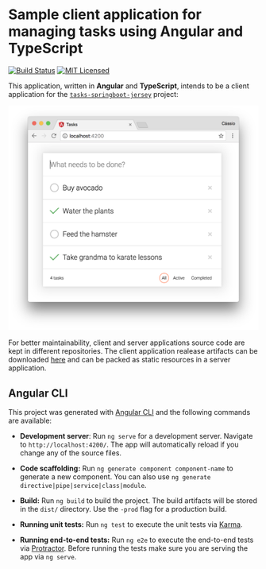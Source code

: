 # Sample client application for managing tasks using Angular and TypeScript

[![Build Status](https://travis-ci.org/cassiomolin/tasks-frontend-angular.svg?branch=master)](https://travis-ci.org/cassiomolin/tasks-frontend-angular)
[![MIT Licensed](https://img.shields.io/badge/license-MIT-blue.svg)](https://raw.githubusercontent.com/cassiomolin/tasks-frontend-angular/master/LICENSE.txt)

This application, written in **Angular** and **TypeScript**, intends to be a client application for the [`tasks-springboot-jersey`][tasks server project] project:

<img src="src/doc/screenshot.png">

For better maintainability, client and server applications source code are kept in different repositories. The client application realease artifacts can be downloaded [here](https://github.com/cassiomolin/tasks-frontend-angular/releases) and can be packed as static resources in a server application.

## Angular CLI

This project was generated with [Angular CLI](https://github.com/angular/angular-cli) and the following commands are available:

- **Development server**: Run `ng serve` for a development server. Navigate to `http://localhost:4200/`. The app will automatically reload if you change any of the source files.

- **Code scaffolding:** Run `ng generate component component-name` to generate a new component. You can also use `ng generate directive|pipe|service|class|module`.

- **Build:** Run `ng build` to build the project. The build artifacts will be stored in the `dist/` directory. Use the `-prod` flag for a production build.

- **Running unit tests:** Run `ng test` to execute the unit tests via [Karma](https://karma-runner.github.io).

- **Running end-to-end tests:** Run `ng e2e` to execute the end-to-end tests via [Protractor](http://www.protractortest.org/).
Before running the tests make sure you are serving the app via `ng serve`.


[tasks server project]: https://github.com/cassiomolin/tasks-springboot-jersey
